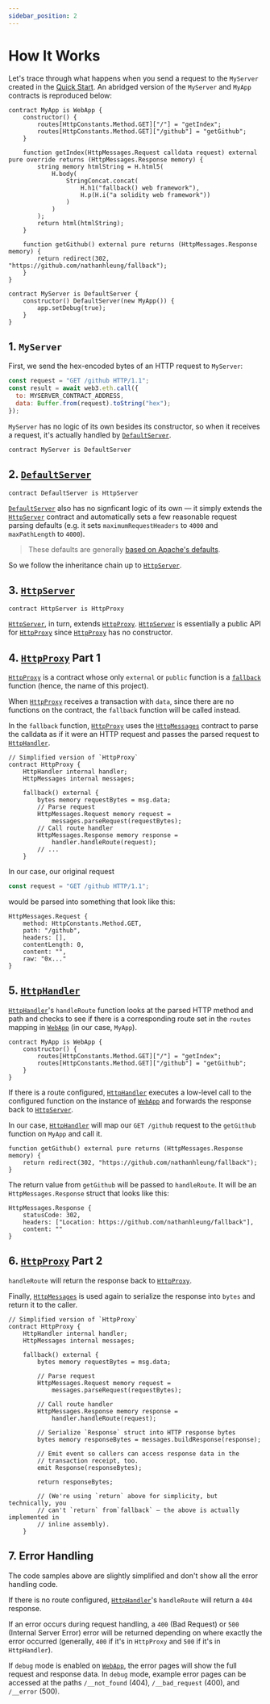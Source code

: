 ```yaml
---
sidebar_position: 2
---
```


# How It Works

Let's trace through what happens when you send a request to the `MyServer` created in the [Quick Start](/docs/quickstart). An abridged version of the `MyServer` and `MyApp` contracts is reproduced below:

```solidity title="MyApp.sol" showLineNumbers
contract MyApp is WebApp {
    constructor() {
        routes[HttpConstants.Method.GET]["/"] = "getIndex";
        routes[HttpConstants.Method.GET]["/github"] = "getGithub";
    }

    function getIndex(HttpMessages.Request calldata request) external pure override returns (HttpMessages.Response memory) {
        string memory htmlString = H.html5(
            H.body(
                StringConcat.concat(
                    H.h1("fallback() web framework"),
                    H.p(H.i("a solidity web framework"))
                )
            )
        );
        return html(htmlString);
    }

    function getGithub() external pure returns (HttpMessages.Response memory) {
        return redirect(302, "https://github.com/nathanhleung/fallback");
    }
}

contract MyServer is DefaultServer {
    constructor() DefaultServer(new MyApp()) {
        app.setDebug(true);
    }
}
```

## 1. `MyServer`

First, we send the hex-encoded bytes of an HTTP request to `MyServer`:

```javascript title="Example Request in JavaScript" showLineNumbers
const request = "GET /github HTTP/1.1";
const result = await web3.eth.call({
  to: MYSERVER_CONTRACT_ADDRESS,
  data: Buffer.from(request).toString("hex");
});
```

`MyServer` has no logic of its own besides its constructor, so when it receives a request, it's actually handled by [`DefaultServer`](https://github.com/nathanhleung/fallback/blob/main/src/HttpServer.sol).

```solidity title="MyServer.sol"
contract MyServer is DefaultServer
```

## 2. [`DefaultServer`](https://github.com/nathanhleung/fallback/blob/main/src/HttpServer.sol)

```solidity title="HttpServer.sol"
contract DefaultServer is HttpServer
```

[`DefaultServer`](https://github.com/nathanhleung/fallback/blob/main/src/HttpServer.sol) also has no signficant logic of its own — it simply extends the [`HttpServer`](https://github.com/nathanhleung/fallback/blob/main/src/HttpServer.sol) contract and automatically sets a few reasonable request parsing defaults (e.g. it sets `maximumRequestHeaders` to `4000` and `maxPathLength` to `4000`).

> These defaults are generally [based on Apache's defaults](https://stackoverflow.com/questions/1289585/what-is-apaches-maximum-url-length).

So we follow the inheritance chain up to [`HttpServer`](https://github.com/nathanhleung/fallback/blob/main/src/HttpServer.sol).

## 3. [`HttpServer`](https://github.com/nathanhleung/fallback/blob/main/src/HttpServer.sol)

```solidity title="HttpServer.sol"
contract HttpServer is HttpProxy
```

[`HttpServer`](https://github.com/nathanhleung/fallback/blob/main/src/HttpServer.sol), in turn, extends [`HttpProxy`](https://github.com/nathanhleung/fallback/blob/main/src/http/HttpProxy.sol). [`HttpServer`](https://github.com/nathanhleung/fallback/blob/main/src/HttpServer.sol) is essentially a public API for [`HttpProxy`](https://github.com/nathanhleung/fallback/blob/main/src/http/HttpProxy.sol) since [`HttpProxy`](https://github.com/nathanhleung/fallback/blob/main/src/http/HttpProxy.sol) has no constructor.

## 4. [`HttpProxy`](https://github.com/nathanhleung/fallback/blob/main/src/http/HttpProxy.sol) Part 1

[`HttpProxy`](https://github.com/nathanhleung/fallback/blob/main/src/http/HttpProxy.sol) is a contract whose only `external` or `public` function is a [`fallback`](https://docs.soliditylang.org/en/v0.8.17/contracts.html#fallback-function) function (hence, the name of this project).

When [`HttpProxy`](https://github.com/nathanhleung/fallback/blob/main/src/http/HttpProxy.sol) receives a transaction with `data`, since there are no functions on the contract, the `fallback` function will be called instead.

In the `fallback` function, [`HttpProxy`](https://github.com/nathanhleung/fallback/blob/main/src/http/HttpProxy.sol) uses the [`HttpMessages`](https://github.com/nathanhleung/fallback/blob/main/src/http/HttpMessages.sol) contract to parse the calldata as if it were an HTTP request and passes the parsed request to [`HttpHandler`](https://github.com/nathanhleung/fallback/blob/main/src/http/HttpHandler.sol).

```solidity title="HttpProxy.sol" showLineNumbers
// Simplified version of `HttpProxy`
contract HttpProxy {
    HttpHandler internal handler;
    HttpMessages internal messages;

    fallback() external {
        bytes memory requestBytes = msg.data;
        // Parse request
        HttpMessages.Request memory request =
            messages.parseRequest(requestBytes);
        // Call route handler
        HttpMessages.Response memory response =
            handler.handleRoute(request);
        // ...
    }
```

In our case, our original request

```js
const request = "GET /github HTTP/1.1";
```

would be parsed into something that look like this:

```solidity
HttpMessages.Request {
    method: HttpConstants.Method.GET,
    path: "/github",
    headers: [],
    contentLength: 0,
    content: "",
    raw: "0x..."
}
```

## 5. [`HttpHandler`](https://github.com/nathanhleung/fallback/blob/main/src/http/HttpHandler.sol)

[`HttpHandler`](https://github.com/nathanhleung/fallback/blob/main/src/http/HttpHandler.sol)'s `handleRoute` function looks at the parsed HTTP method and path and checks to see if there is a corresponding route set in the `routes` mapping in [`WebApp`](https://github.com/nathanhleung/fallback/blob/main/src/WebApp.sol) (in our case, `MyApp`).

```solidity title="MyApp.sol" showLineNumbers
contract MyApp is WebApp {
    constructor() {
        routes[HttpConstants.Method.GET]["/"] = "getIndex";
        routes[HttpConstants.Method.GET]["/github"] = "getGithub";
    }
}
```

If there is a route configured, [`HttpHandler`](https://github.com/nathanhleung/fallback/blob/main/src/http/HttpHandler.sol) executes a low-level call to the configured function on the instance of [`WebApp`](https://github.com/nathanhleung/fallback/blob/main/src/WebApp.sol) and forwards the response back to [`HttpServer`](https://github.com/nathanhleung/fallback/blob/main/src/httpServer.sol).

In our case, [`HttpHandler`](https://github.com/nathanhleung/fallback/blob/main/src/http/HttpHandler.sol) will map our `GET /github` request to the `getGithub` function on `MyApp` and call it.

```solidity title="MyApp.sol" showLineNumbers
function getGithub() external pure returns (HttpMessages.Response memory) {
    return redirect(302, "https://github.com/nathanhleung/fallback");
}
```

The return value from `getGithub` will be passed to `handleRoute`. It will be an `HttpMessages.Response` struct that looks like this:

```solidity
HttpMessages.Response {
    statusCode: 302,
    headers: ["Location: https://github.com/nathanhleung/fallback"],
    content: ""
}
```

## 6. [`HttpProxy`](https://github.com/nathanhleung/fallback/blob/main/src/http/HttpProxy.sol) Part 2

`handleRoute` will return the response back to [`HttpProxy`](https://github.com/nathanhleung/fallback/blob/main/src/http/HttpProxy.sol).

Finally, [`HttpMessages`](https://github.com/nathanhleung/fallback/blob/main/src/http/HttpMessages.sol) is used again to serialize the response into `bytes` and return it to the caller.

```solidity title="HttpProxy.sol" showLineNumbers
// Simplified version of `HttpProxy`
contract HttpProxy {
    HttpHandler internal handler;
    HttpMessages internal messages;

    fallback() external {
        bytes memory requestBytes = msg.data;

        // Parse request
        HttpMessages.Request memory request =
            messages.parseRequest(requestBytes);

        // Call route handler
        HttpMessages.Response memory response =
            handler.handleRoute(request);

        // Serialize `Response` struct into HTTP response bytes
        bytes memory responseBytes = messages.buildResponse(response);

        // Emit event so callers can access response data in the
        // transaction receipt, too.
        emit Response(responseBytes);

        return responseBytes;

        // (We're using `return` above for simplicity, but technically, you
        // can't `return` from`fallback` — the above is actually implemented in
        // inline assembly).
    }
```

## 7. Error Handling

The code samples above are slightly simplified and don't show all the error handling code.

If there is no route configured, [`HttpHandler`](https://github.com/nathanhleung/fallback/blob/main/src/http/HttpHandler.sol)'s `handleRoute` will return a `404` response.

If an error occurs during request handling, a `400` (Bad Request) or `500` (Internal Server Error) error will be returned depending on where exactly the error occurred (generally, `400` if it's in `HttpProxy` and `500` if it's in `HttpHandler`).

If `debug` mode is enabled on [`WebApp`](https://github.com/nathanhleung/fallback/blob/main/src/WebApp.sol), the error pages will show the full request and response data. In `debug` mode, example error pages can be accessed at the paths `/__not_found` (404), `/__bad_request` (400), and `/__error` (500).
